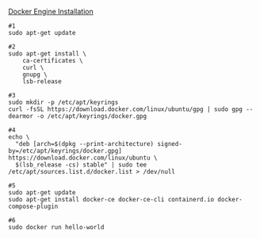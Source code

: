 [Docker Engine Installation](https://docs.docker.com/engine/install/ubuntu/#install-using-the-repository)

````
#1
sudo apt-get update

#2
sudo apt-get install \
    ca-certificates \
    curl \
    gnupg \
    lsb-release
    
#3
sudo mkdir -p /etc/apt/keyrings
curl -fsSL https://download.docker.com/linux/ubuntu/gpg | sudo gpg --dearmor -o /etc/apt/keyrings/docker.gpg

#4
echo \
  "deb [arch=$(dpkg --print-architecture) signed-by=/etc/apt/keyrings/docker.gpg] https://download.docker.com/linux/ubuntu \
  $(lsb_release -cs) stable" | sudo tee /etc/apt/sources.list.d/docker.list > /dev/null
  
#5
sudo apt-get update
sudo apt-get install docker-ce docker-ce-cli containerd.io docker-compose-plugin

#6
sudo docker run hello-world
````
